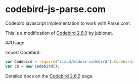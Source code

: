# codebird-js-parse.com
Codebird javascript implementation to work with Parse.com.

This is a modification of [Codebird 2.6.0](https://github.com/jublonet/codebird-js) by jublonet.

##Usage

Import Codebird:

```javascript
var Codebird = require('cloud/module-codebird').Codebird;
var cb = new Codebird();
```

Detailed docs on the [Codebird 2.6.0](https://github.com/jublonet/codebird-js) page.
